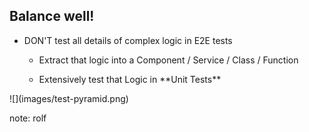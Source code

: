 ## Balance well! 

<div class="horizontal-2">
    <div>
        <ul>
            <li><p>DON'T test all details of complex logic in E2E tests</p>
                <ul>
                <li><p>Extract that logic into a Component / Service / Class / Function</p></li>
                <li><p>Extensively test that Logic in **Unit Tests**</p></li>
                </ul>
            </li>
        </ul>    
    </div>
    <div>
      ![](images/test-pyramid.png)
    </div>
</div>

note:
rolf